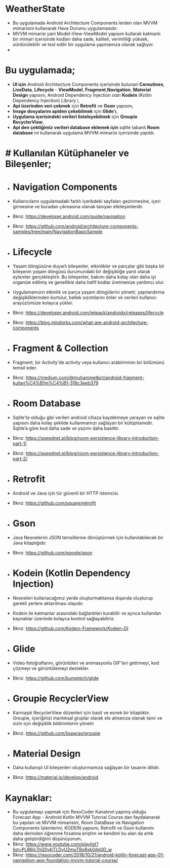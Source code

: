 # WeatherState
 
- Bu uygulamada Android Architecture Components lerden olan MVVM mimarisini kullanarak Hava Durumu uygulamasıdır.
- MVVM mimarisi yani Model-View-ViewModel yapısını kullarak katmanlı bir mimari içerisinde kodları daha sade, kaliteli, verimliliği yüksek, sürdürülebilir ve test edilir bir uygulama yapmamıza olanak sağlıyor. 
- 
 # Bu uygulamada; 

- **UI için** Android Architecture Components içerisinde bulunan **Coroutines**, **LiveData**, **Lifecycle** - **ViewModel**, **Fragment**,**Navigation**, **Material Design** yapısını, Android Dependency Injection olan **Kodein** (Kotlin Dependency Injection) Library i,
- **Api üzerinden veri çekmek** için **Retrofit** ve **Gson** yapısını, 
- **Image dosyalarını apiden çekebilmek** için **Glide'ı**,
- **Uygulama içerisindeki verileri listeleyebilmek** için **Groupie RecyclerView**,
- **Api den çektiğimiz verileri database eklemek için** sqlite tabanlı **Room database** ini kullanarak uygulama MVVM mimarisi içerisinde yapıldı.

 
# # Kullanılan Kütüphaneler ve Bileşenler;

- # Navigation Components
- Kullanıcıların uygulamadaki farklı içerikdeki sayfaları gezinmesine, içeri girmesine ve buradan çıkmasına olanak tanıyan etkileşimlerdir.
- Bknz: https://developer.android.com/guide/navigation
- Bknz: https://github.com/android/architecture-components-samples/tree/main/NavigationBasicSample

- # Lifecycle
- Yaşam döngüsüne duyarlı bileşenler, etkinlikler ve parçalar gibi başka bir bileşenin yaşam döngüsü durumundaki bir değişikliğe yanıt olarak eylemler gerçekleştirir. Bu bileşenler, bakımı daha kolay olan daha iyi organize edilmiş ve genellikle daha hafif kodlar üretmenize yardımcı olur.
- Uygulamamızın etkinlik ve parça yaşam döngülerini yönetir, yapılandırma değişikliklerinden kurtulur, bellek sızıntılarını önler ve verileri kullanıcı arayüzümüze kolayca yükler.
- Bknz: https://developer.android.com/jetpack/androidx/releases/lifecycle
- Bknz: https://blog.mindorks.com/what-are-android-architecture-components

- # Fragment & Collection
- Fragment, bir Activity'de activity veya kullanıcı arabiriminin bir bölümünü temsil eder.
- Bknz: https://medium.com/@muhammetbct/android-fragment-kullan%C4%B1m%C4%B1-318c3eeb379

- # Room Database
- Sqlite’ta olduğu gibi verileri android cihaza kaydetmeye yarayan ve sqlite yapısını daha kolay şekilde kullanmamızı sağlayan bir kütüphanedir. Sqlite’a göre kod daha sade ve yazımı daha basittir.
- Bknz: https://speednet.pl/blog/room-persistence-library-introduction-part-1/ 
- Bknz: https://speednet.pl/blog/room-persistence-library-introduction-part-2/

- # Retrofit
- Android ve Java için tür güvenli bir HTTP istemcisi.
- Bknz: https://github.com/square/retrofit

- # Gson
- Java Nesnelerini JSON temsillerine dönüştürmek için kullanılabilecek bir Java kitaplığıdır.
- Bknz: https://github.com/google/gson

- # Kodein (Kotlin Dependency Injection)
- Nesneleri kullanacağımız yerde oluşturmaktansa dışarıda oluşturup gerekli yerlere aktarılması olayıdır.
- Kodein ile katmanlar arasındakı bağlantıları kurabilir ve ayrıca kullanılan kaynaklar üzerinde kolayca kontrol sağlayabiliriz.
- Bknz: https://github.com/Kodein-Framework/Kodein-DI

- # Glide
-  Video fotoğraflarını, görüntüleri ve animasyonlu GIF'leri getirmeyi, kod çözmeyi ve görüntülemeyi destekler.
- Bknz: https://github.com/bumptech/glide

- # Groupie RecyclerView
- Karmaşık RecyclerView düzenleri için basit ve esnek bir kitaplıktır. Groupie, içeriğinizi mantıksal gruplar olarak ele almanıza olanak tanır ve sizin için değişiklik bildirimlerini yönetir
- Bknz: https://github.com/lisawray/groupie

- # Material Design
- Daha kullanışlı UI bileşenleri oluşturmamıza sağlayan bir tasarım dilidir.
- Bknz: https://material.io/develop/android


# Kaynaklar:

- Bu uygulamayı yapmak için ResoCoder Kanalının yapmış olduğu  Forecast App - Android Kotlin MVVM Tutorial Course dan faydalanarak bu yapıları ve MVVM mimarisini, Room DataBase ve Navigation Components İşlemlerini, KODEIN yapısını, Retrofit ve Gson kullanımı daha derinden öğrenme fırsatına eriştim ve kendimi bu alan da artık daha geliştirdiğimi düşünüyorum. 
- Bknz: https://www.youtube.com/playlist?list=PLB6lc7nQ1n4jTLDyU2muTBo8xk0dg0D_w
- Bknz: https://resocoder.com/2018/10/21/android-kotlin-forecast-app-01-navigation-app-foundation-mvvm-tutorial-course/
